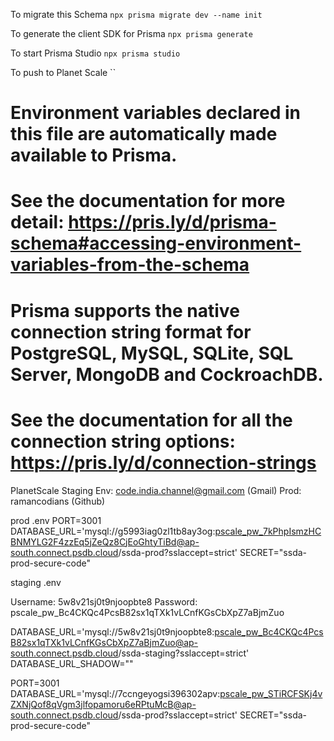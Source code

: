 To migrate this Schema
`npx prisma migrate dev --name init`

To generate the client SDK for Prisma
`npx prisma generate`

To start Prisma Studio
`npx prisma studio`

To push to Planet Scale
``


# Environment variables declared in this file are automatically made available to Prisma.
# See the documentation for more detail: https://pris.ly/d/prisma-schema#accessing-environment-variables-from-the-schema

# Prisma supports the native connection string format for PostgreSQL, MySQL, SQLite, SQL Server, MongoDB and CockroachDB.
# See the documentation for all the connection string options: https://pris.ly/d/connection-strings

PlanetScale
Staging Env: code.india.channel@gmail.com (Gmail)
Prod: ramancodians (Github)


prod .env
PORT=3001
DATABASE_URL='mysql://g5993iag0zl1tb8ay3og:pscale_pw_7kPhpIsmzHCBNMYLG2F4zzEq5jZeQz8CjEoGhtyTiBd@ap-south.connect.psdb.cloud/ssda-prod?sslaccept=strict'
SECRET="ssda-prod-secure-code"

staging .env

Username:	5w8v21sj0t9njoopbte8
Password:	pscale_pw_Bc4CKQc4PcsB82sx1qTXk1vLCnfKGsCbXpZ7aBjmZuo

DATABASE_URL='mysql://5w8v21sj0t9njoopbte8:pscale_pw_Bc4CKQc4PcsB82sx1qTXk1vLCnfKGsCbXpZ7aBjmZuo@ap-south.connect.psdb.cloud/ssda-staging?sslaccept=strict'
DATABASE_URL_SHADOW=""

PORT=3001
DATABASE_URL='mysql://7ccngeyogsi396302apv:pscale_pw_STiRCFSKj4vZXNjQof8qVgm3jlfopamoru6eRPtuMcB@ap-south.connect.psdb.cloud/ssda-prod?sslaccept=strict'
SECRET="ssda-prod-secure-code"